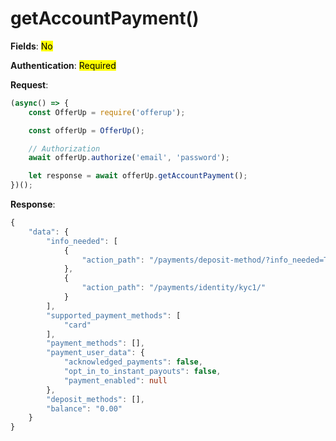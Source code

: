 # getAccountPayment()

**Fields**: <mark>No</mark>

**Authentication**: <mark>Required</mark>

**Request**:

```ts
(async() => {
    const OfferUp = require('offerup');

    const offerUp = OfferUp();

    // Authorization
    await offerUp.authorize('email', 'password');

    let response = await offerUp.getAccountPayment();
})();
```

**Response**:

```ts
{
    "data": {
        "info_needed": [
            {
                "action_path": "/payments/deposit-method/?info_needed=True"
            },
            {
                "action_path": "/payments/identity/kyc1/"
            }
        ],
        "supported_payment_methods": [
            "card"
        ],
        "payment_methods": [],
        "payment_user_data": {
            "acknowledged_payments": false,
            "opt_in_to_instant_payouts": false,
            "payment_enabled": null
        },
        "deposit_methods": [],
        "balance": "0.00"
    }
}
```